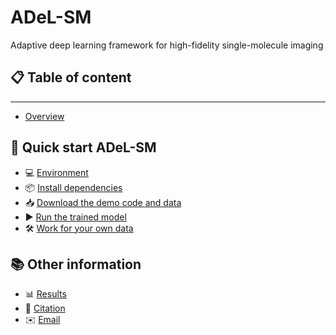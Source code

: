 # ADeL-SM
Adaptive deep learning framework for high-fidelity single-molecule imaging

## 📋 Table of content
---
- [Overview](#overview)

## 🚀 Quick start ADeL-SM
  - 💻 [Environment](#environment)
  - 📦 [Install dependencies](#install-dependencies)
  - 📥 [Download the demo code and data](#download-the-demo-code-and-data)
  - ▶️ [Run the trained model](#run-the-trained-model)
  - 🛠️ [Work for your own data](#work-for-your-own-data)

## 📚 Other information
  - 📊 [Results](#results)
  - 📄 [Citation](#citation)
  - ✉️ [Email](#email)
